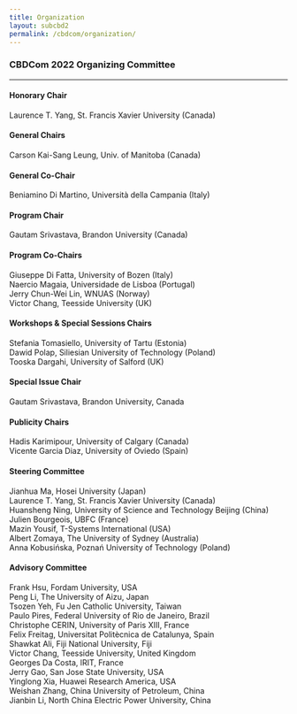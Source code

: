 ```yaml
---
title: Organization
layout: subcbd2
permalink: /cbdcom/organization/
---
```



<h3>CBDCom 2022 Organizing Committee</h3>

<hr/>

<h4>Honorary Chair</h4>
Laurence T. Yang, St. Francis Xavier University (Canada)

<h4>General Chairs</h4>
Carson Kai-Sang Leung, Univ. of Manitoba (Canada)

<h4>General Co-Chair</h4>
Beniamino Di Martino, Università della Campania (Italy)

<h4>Program Chair</h4>
Gautam Srivastava, Brandon University (Canada)

<h4>Program Co-Chairs</h4>
Giuseppe Di Fatta, University of Bozen (Italy) <br/>
Naercio Magaia, Universidade de Lisboa (Portugal)<br/>
Jerry Chun-Wei Lin, WNUAS (Norway)<br/>
Victor Chang, Teesside University (UK)

<!--
<h4>Track Chairs</h4>
<b>Track 1:</b> Big Data Science and Analytics
<br/>Yacine Atif, University of Skovde, Sweden
<br/><b>Track 2: </b>Big Data Infrastructure and Management
<br/>Hao Wang, Norwegian University of Science and Technology, Norway
<br/><b>Track 3:</b> Big Data Tools and Applications
<br/>Naercio Magaia, Universidade de Lisboa, Portugal
<br/><b>Track 4:</b> Cloud Management, Virtualization and Service
<br/>Mohamed Elhoseny, American University of the Emirates, UAE
<br/><b>Track 5:</b> Cloud/Big Data Security, Privacy and Trust
<br/>Qing Tan, Athabasca University, Canada
<br/><b>Track 6:</b> Cloud/Big Data for IoT and Smart City
<br/>Abdulsalam Yassine, Lakehead University, Canada
-->

<h4>Workshops & Special Sessions Chairs</h4>
Stefania Tomasiello, University of Tartu (Estonia)<br/>
Dawid Polap, Siliesian University of Technology (Poland)<br/>
Tooska Dargahi, University of Salford (UK)

<!--
<h4>Tutorial Chair</h4>
Rachid Benlamri, Lakehead University, Canada
-->

<h4>Special Issue Chair</h4>
Gautam Srivastava, Brandon University, Canada

<h4>Publicity Chairs</h4>
Hadis Karimipour, University of Calgary (Canada)<br/>
Vicente Garcia Diaz, University of Oviedo (Spain)

<h4>Steering Committee</h4>
Jianhua Ma, Hosei University (Japan)<br/>
Laurence T. Yang, St. Francis Xavier University (Canada)<br/>
Huansheng Ning, University of Science and Technology Beijing (China)<br/>
Julien Bourgeois, UBFC (France)<br/>
Mazin Yousif, T-Systems International (USA)<br/>
Albert Zomaya, The University of Sydney (Australia)<br/>
Anna Kobusińska, Poznań University of Technology (Poland)

<h4>Advisory Committee</h4>
Frank Hsu, Fordam University, USA<br/>
Peng Li, The University of Aizu, Japan<br/>
Tsozen Yeh, Fu Jen Catholic University, Taiwan<br/>
Paulo Pires, Federal University of Rio de Janeiro, Brazil<br/>
Christophe CERIN, University of Paris XIII, France<br/>
Felix Freitag, Universitat Politècnica de Catalunya, Spain<br/>
Shawkat Ali, Fiji National University, Fiji<br/>
Victor Chang, Teesside University, United Kingdom<br/>
Georges Da Costa, lRIT, France<br/>
Jerry Gao, San Jose State University, USA<br/>
Yinglong Xia, Huawei Research America, USA<br/>
Weishan Zhang, China University of Petroleum, China<br/>
Jianbin Li, North China Electric Power University, China

